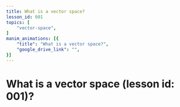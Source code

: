 ```yaml
---
title: What is a vector space? 
lesson_id: 001
topics: [
    "vector-space",
]
manim_animations: [{
    "title": "What is a vector space?",
    "google_drive_link": "",
}]
---
```


# What is a vector space (lesson id: 001)?

